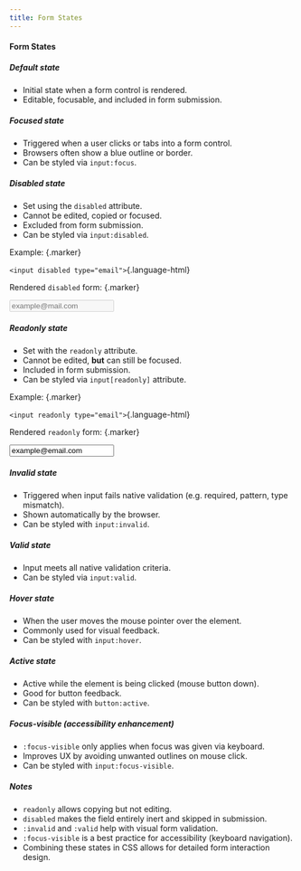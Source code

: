 ```yaml
---
title: Form States
---
```


#### Form States

##### Default state
- Initial state when a form control is rendered.
- Editable, focusable, and included in form submission.


##### Focused state
- Triggered when a user clicks or tabs into a form control.
- Browsers often show a blue outline or border.
- Can be styled via `input:focus`.


##### Disabled state
- Set using the `disabled` attribute.
- Cannot be edited, copied or focused.
- Excluded from form submission.
- Can be styled via `input:disabled`.


Example: {.marker}  

`<input disabled type="email">`{.language-html}  

Rendered `disabled` form: {.marker}  

<input disabled type="email" name="email" placeholder="example@mail.com">


##### Readonly state
- Set with the `readonly` attribute.
- Cannot be edited, **but** can still be focused.
- Included in form submission.
- Can be styled via `input[readonly]` attribute.


Example: {.marker}  

`<input readonly type="email">`{.language-html}  

Rendered `readonly` form: {.marker}  

<input readonly type="email" name="email" value="example@email.com">


##### Invalid state
- Triggered when input fails native validation (e.g. required, pattern, type mismatch).
- Shown automatically by the browser.
- Can be styled with `input:invalid`.



##### Valid state
- Input meets all native validation criteria.
- Can be styled via `input:valid`.



##### Hover state
- When the user moves the mouse pointer over the element.
- Commonly used for visual feedback.
- Can be styled with `input:hover`.


##### Active state
- Active while the element is being clicked (mouse button down).
- Good for button feedback.
- Can be styled with `button:active`.



##### Focus-visible (accessibility enhancement)
- `:focus-visible` only applies when focus was given via keyboard.
- Improves UX by avoiding unwanted outlines on mouse click.
- Can be styled with `input:focus-visible`.



##### Notes
- `readonly` allows copying but not editing.
- `disabled` makes the field entirely inert and skipped in submission.
- `:invalid` and `:valid` help with visual form validation.
- `:focus-visible` is a best practice for accessibility (keyboard navigation).
- Combining these states in CSS allows for detailed form interaction design.